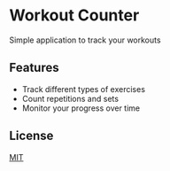 # Workout Counter

Simple application to track your workouts

## Features

- Track different types of exercises
- Count repetitions and sets
- Monitor your progress over time

<!-- ## Installation

```bash
# Clone the repository
git clone https://github.com/aleksebastian/workout-counter.git

# Navigate to the project directory
cd workout-counter

# Install dependencies
npm install
``` -->

<!-- ## Usage

[Add usage instructions here]

## Contributing

Pull requests are welcome. For major changes, please open an issue first to discuss what you would like to change. -->

## License

[MIT](https://choosealicense.com/licenses/mit/)
